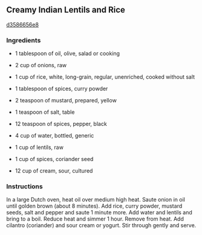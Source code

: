 ## Creamy Indian Lentils and Rice

[d3586656e8](http://www.food.com/recipe/creamy-indian-lentils-and-rice-161102)

### Ingredients

 - 1 tablespoon of oil, olive, salad or cooking

 - 2 cup of onions, raw

 - 1 cup of rice, white, long-grain, regular, unenriched, cooked without salt

 - 1 tablespoon of spices, curry powder

 - 2 teaspoon of mustard, prepared, yellow

 - 1 teaspoon of salt, table

 - 12 teaspoon of spices, pepper, black

 - 4 cup of water, bottled, generic

 - 1 cup of lentils, raw

 - 1 cup of spices, coriander seed

 - 12 cup of cream, sour, cultured

### Instructions

In a large Dutch oven, heat oil over medium high heat. Saute onion in oil until golden brown (about 8 minutes). Add rice, curry powder, mustard seeds, salt and pepper and saute 1 minute more. Add water and lentils and bring to a boil. Reduce heat and simmer 1 hour. Remove from heat. Add cilantro (coriander) and sour cream or yogurt. Stir through gently and serve.